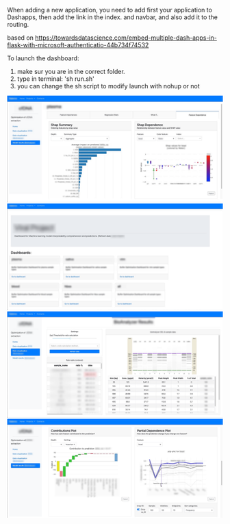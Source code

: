 When adding a new application, 
you need to add first your application to Dashapps, 
then add the link in the index. and navbar, and also add it to the routing.

based on https://towardsdatascience.com/embed-multiple-dash-apps-in-flask-with-microsoft-authenticatio-44b734f74532


To launch the dashboard:

1. make sur you are in the correct folder.
2. type in terminal: 'sh run.sh'
3. you can change the sh script to modify launch with nohup or not



![preview](app/assets/img1.png)
![preview](app/assets/img2.png)
![preview](app/assets/img3.png)
![preview](app/assets/img4.png)